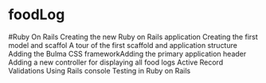 # foodLog
#Ruby On Rails 
Creating the new Ruby on Rails application
Creating the first model and scaffol
A tour of the first scaffold and application structure
Adding the Bulma CSS frameworkAdding the primary application header
Adding a new controller for displaying all food logs
Active Record Validations
Using Rails console
Testing in Ruby on Rails
